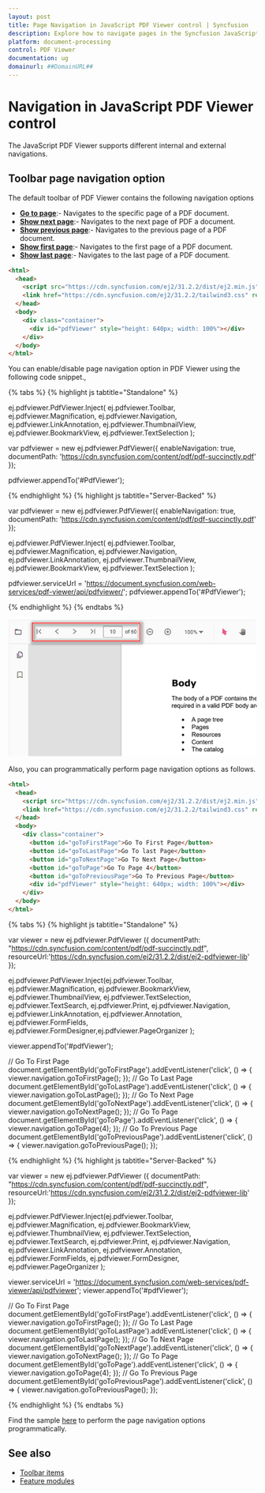 ```yaml
---
layout: post
title: Page Navigation in JavaScript PDF Viewer control | Syncfusion
description: Explore how to navigate pages in the Syncfusion JavaScript PDF Viewer control using built-in options for seamless document viewing.
platform: document-processing
control: PDF Viewer
documentation: ug
domainurl: ##DomainURL##
---
```


# Navigation in JavaScript PDF Viewer control

The JavaScript PDF Viewer supports different internal and external navigations.

## Toolbar page navigation option

The default toolbar of PDF Viewer contains the following navigation options

* [**Go to page**](https://ej2.syncfusion.com/documentation/api/pdfviewer/navigation/#gotopage):- Navigates to the specific page of a PDF document.
* [**Show next page**](https://ej2.syncfusion.com/documentation/api/pdfviewer/navigation/#gotonextpage):- Navigates to the next page of PDF a document.
* [**Show previous page**](https://ej2.syncfusion.com/documentation/api/pdfviewer/navigation/#gotopreviouspage):- Navigates to the previous page of a PDF document.
* [**Show first page**](https://ej2.syncfusion.com/documentation/api/pdfviewer/navigation/#gotofirstpage):-  Navigates to the first page of a PDF document.
* [**Show last page**](https://ej2.syncfusion.com/documentation/api/pdfviewer/navigation/#gotolastpage):- Navigates to the last page of a PDF document.

```html
<html>
  <head>
    <script src="https://cdn.syncfusion.com/ej2/31.2.2/dist/ej2.min.js" type="text/javascript"></script>
    <link href="https://cdn.syncfusion.com/ej2/31.2.2/tailwind3.css" rel="stylesheet" />
  </head>
  <body>
    <div class="container">
      <div id="pdfViewer" style="height: 640px; width: 100%"></div>
    </div>
  </body>
</html>
```

You can enable/disable page navigation option in PDF Viewer using the following code snippet.,

{% tabs %}
{% highlight js tabtitle="Standalone" %}

ej.pdfviewer.PdfViewer.Inject(
  ej.pdfviewer.Toolbar, ej.pdfviewer.Magnification, ej.pdfviewer.Navigation,
  ej.pdfviewer.LinkAnnotation, ej.pdfviewer.ThumbnailView, ej.pdfviewer.BookmarkView,
  ej.pdfviewer.TextSelection
);

var pdfviewer = new ej.pdfviewer.PdfViewer({
  enableNavigation: true,
  documentPath: 'https://cdn.syncfusion.com/content/pdf/pdf-succinctly.pdf'
});

pdfviewer.appendTo('#PdfViewer');

{% endhighlight %}
{% highlight js tabtitle="Server-Backed" %}

var pdfviewer = new ej.pdfviewer.PdfViewer({
  enableNavigation: true,
  documentPath: 'https://cdn.syncfusion.com/content/pdf/pdf-succinctly.pdf'
});

ej.pdfviewer.PdfViewer.Inject(
  ej.pdfviewer.Toolbar, ej.pdfviewer.Magnification, ej.pdfviewer.Navigation, ej.pdfviewer.LinkAnnotation, ej.pdfviewer.ThumbnailView, ej.pdfviewer.BookmarkView, ej.pdfviewer.TextSelection
);

pdfviewer.serviceUrl = 'https://document.syncfusion.com/web-services/pdf-viewer/api/pdfviewer/';
pdfviewer.appendTo('#PdfViewer');

{% endhighlight %}
{% endtabs %}

![page navigation in toolbar](../images/navigation.png)

Also, you can programmatically perform page navigation options as follows.

```html
<html>
  <head>
    <script src="https://cdn.syncfusion.com/ej2/31.2.2/dist/ej2.min.js" type="text/javascript"></script>
    <link href="https://cdn.syncfusion.com/ej2/31.2.2/tailwind3.css" rel="stylesheet" />
  </head>
  <body>
    <div class="container">
      <button id="goToFirstPage">Go To First Page</button>
      <button id="goToLastPage">Go To last Page</button>
      <button id="goToNextPage">Go To Next Page</button>
      <button id="goToPage">Go To Page 4</button>
      <button id="goToPreviousPage">Go To Previous Page</button>
      <div id="pdfViewer" style="height: 640px; width: 100%"></div>
    </div>
  </body>
</html>
```

{% tabs %}
{% highlight js tabtitle="Standalone" %}

var viewer = new ej.pdfviewer.PdfViewer ({
  documentPath: "https://cdn.syncfusion.com/content/pdf/pdf-succinctly.pdf",
  resourceUrl:'https://cdn.syncfusion.com/ej2/31.2.2/dist/ej2-pdfviewer-lib'
});

ej.pdfviewer.PdfViewer.Inject(ej.pdfviewer.Toolbar, ej.pdfviewer.Magnification, ej.pdfviewer.BookmarkView,
  ej.pdfviewer.ThumbnailView, ej.pdfviewer.TextSelection, ej.pdfviewer.TextSearch, ej.pdfviewer.Print,
  ej.pdfviewer.Navigation, ej.pdfviewer.LinkAnnotation, ej.pdfviewer.Annotation,  ej.pdfviewer.FormFields,
  ej.pdfviewer.FormDesigner,ej.pdfviewer.PageOrganizer
);

viewer.appendTo('#pdfViewer');

// Go To First Page
document.getElementById('goToFirstPage').addEventListener('click', () => {
  viewer.navigation.goToFirstPage();
});
// Go To Last Page
document.getElementById('goToLastPage').addEventListener('click', () => {
  viewer.navigation.goToLastPage();
});
// Go To Next Page
document.getElementById('goToNextPage').addEventListener('click', () => {
  viewer.navigation.goToNextPage();
});
// Go To Page
document.getElementById('goToPage').addEventListener('click', () => {
  viewer.navigation.goToPage(4);
});
// Go To Previous Page
document.getElementById('goToPreviousPage').addEventListener('click', () => {
  viewer.navigation.goToPreviousPage();
});

{% endhighlight %}
{% highlight js tabtitle="Server-Backed" %}

var viewer = new ej.pdfviewer.PdfViewer ({
    documentPath: "https://cdn.syncfusion.com/content/pdf/pdf-succinctly.pdf",
    resourceUrl:'https://cdn.syncfusion.com/ej2/31.2.2/dist/ej2-pdfviewer-lib'
});

ej.pdfviewer.PdfViewer.Inject(ej.pdfviewer.Toolbar, ej.pdfviewer.Magnification, ej.pdfviewer.BookmarkView,
  ej.pdfviewer.ThumbnailView, ej.pdfviewer.TextSelection, ej.pdfviewer.TextSearch, ej.pdfviewer.Print,
  ej.pdfviewer.Navigation, ej.pdfviewer.LinkAnnotation, ej.pdfviewer.Annotation,  ej.pdfviewer.FormFields,
  ej.pdfviewer.FormDesigner, ej.pdfviewer.PageOrganizer
);

viewer.serviceUrl = 'https://document.syncfusion.com/web-services/pdf-viewer/api/pdfviewer';
viewer.appendTo('#pdfViewer');

// Go To First Page
document.getElementById('goToFirstPage').addEventListener('click', () => {
viewer.navigation.goToFirstPage();
});
// Go To Last Page
document.getElementById('goToLastPage').addEventListener('click', () => {
viewer.navigation.goToLastPage();
});
// Go To Next Page
document.getElementById('goToNextPage').addEventListener('click', () => {
viewer.navigation.goToNextPage();
});
// Go To Page
document.getElementById('goToPage').addEventListener('click', () => {
viewer.navigation.goToPage(4);
});
// Go To Previous Page
document.getElementById('goToPreviousPage').addEventListener('click', () => {
viewer.navigation.goToPreviousPage();
});

{% endhighlight %}
{% endtabs %}

Find the sample [here](https://stackblitz.com/edit/kpzmjpf7?file=index.js) to perform the page navigation options programmatically.

## See also

* [Toolbar items](https://help.syncfusion.com/document-processing/pdf/pdf-viewer/javascript-es5/toolbar)
* [Feature modules](https://help.syncfusion.com/document-processing/pdf/pdf-viewer/javascript-es5/feature-module)